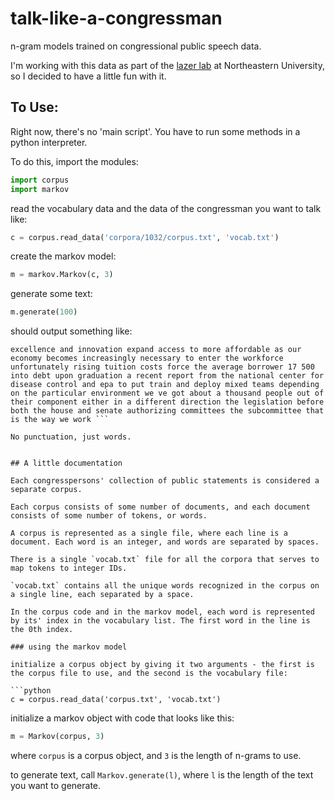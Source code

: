 talk-like-a-congressman
=======================

n-gram models trained on congressional public speech data.

I'm working with this data as part of the
[lazer lab](http://www.lazerlab.net) at Northeastern University, so I decided
to have a little fun with it.

## To Use:

Right now, there's no 'main script'. You have to run some methods in a python interpreter.

To do this, import the modules:

```python
import corpus
import markov
```

read the vocabulary data and the data of the congressman you want to talk like:

```python
c = corpus.read_data('corpora/1032/corpus.txt', 'vocab.txt')
```

create the markov model:

```python
m = markov.Markov(c, 3)
```

generate some text:

```python
m.generate(100)
```
should output something like:

``` their continued success we must find better ways to reward teacher
excellence and innovation expand access to more affordable as our
economy becomes increasingly necessary to enter the workforce
unfortunately rising tuition costs force the average borrower 17 500
into debt upon graduation a recent report from the national center for
disease control and epa to put train and deploy mixed teams depending
on the particular environment we ve got about a thousand people out of
their component either in a different direction the legislation before
both the house and senate authorizing committees the subcommittee that
is the way we work ```

No punctuation, just words.


## A little documentation

Each congresspersons' collection of public statements is considered a
separate corpus.

Each corpus consists of some number of documents, and each document
consists of some number of tokens, or words.

A corpus is represented as a single file, where each line is a
document. Each word is an integer, and words are separated by spaces.

There is a single `vocab.txt` file for all the corpora that serves to
map tokens to integer IDs.

`vocab.txt` contains all the unique words recognized in the corpus on
a single line, each separated by a space.

In the corpus code and in the markov model, each word is represented
by its' index in the vocabulary list. The first word in the line is
the 0th index.

### using the markov model

initialize a corpus object by giving it two arguments - the first is
the corpus file to use, and the second is the vocabulary file:

```python
c = corpus.read_data('corpus.txt', 'vocab.txt')
```

initialize a markov object with code that looks like this:

```python
m = Markov(corpus, 3)
```

where `corpus` is a corpus object, and `3` is the length of n-grams to use.

to generate text, call `Markov.generate(l)`, where `l` is the length of the text you want to generate.


